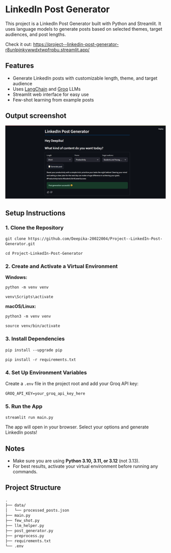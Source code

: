 # LinkedIn Post Generator

This project is a LinkedIn Post Generator built with Python and Streamlit. It uses language models to generate posts based on selected themes, target audiences, and post lengths.

Check it out: https://project--linkedin-post-generator-r8unlpjnkywwdxtwpfrpbu.streamlit.app/

## Features

- Generate LinkedIn posts with customizable length, theme, and target audience
- Uses [LangChain](https://github.com/langchain-ai/langchain) and [Groq](https://groq.com/) LLMs
- Streamlit web interface for easy use
- Few-shot learning from example posts

## Output screenshot

<img src="Images/Output.png"/>

## Setup Instructions

### 1. Clone the Repository

```
git clone https://github.com/Deepika-20022004/Project--LinkedIn-Post-Generator.git
```
```
cd Project-LinkedIn-Post-Generator
```

### 2. Create and Activate a Virtual Environment

**Windows:**
```
python -m venv venv
```
```
venv\Scripts\activate
```

**macOS/Linux:**
```
python3 -m venv venv
```
```
source venv/bin/activate
```

### 3. Install Dependencies

```
pip install --upgrade pip
```
```
pip install -r requirements.txt
```

### 4. Set Up Environment Variables

Create a `.env` file in the project root and add your Groq API key:

```
GROQ_API_KEY=your_groq_api_key_here
```

### 5. Run the App

```
streamlit run main.py
```

The app will open in your browser. Select your options and generate LinkedIn posts!

## Notes

- Make sure you are using **Python 3.10, 3.11, or 3.12** (not 3.13).
- For best results, activate your virtual environment before running any commands.

## Project Structure

```
.
├── data/
│   └── processed_posts.json
├── main.py
├── few_shot.py
├── llm_helper.py
├── post_generator.py
├── preprocess.py
├── requirements.txt
└── .env
```
